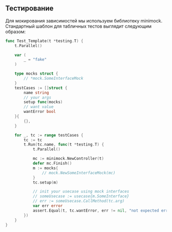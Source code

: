 ## Тестирование

Для мокирования зависимостей мы используем библиотеку minimock. 
Стандартный шаблон для табличных тестов выглядит следующим образом:
```go
func Test_Template(t *testing.T) {
	t.Parallel()

	var (
		_ = "fake"
	)

	type mocks struct {
		// *mock.SomeInterfaceMock
	}
	testCases := []struct {
		name string
		// your args
		setup func(mocks)
		// want value
		wantError bool
	}{
		{},
	}

	for _, tc := range testCases {
		tc := tc
		t.Run(tc.name, func(t *testing.T) {
			t.Parallel()

			mc := minimock.NewController(t)
			defer mc.Finish()
			m := mocks{
				// mock.NewSomeInterfaceMock(mc)
			}
			tc.setup(m)

			// init your usecase using mock interfaces
			// someUsecase := usecase{m.SomeInterface}
			// err := someUsecase.CallMethod(tc.arg)
			var err error
			assert.Equal(t, tc.wantError, err != nil, "not expected error: %v", err)
		})
	}
}
```